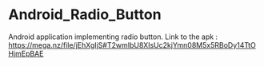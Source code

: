 # Android_Radio_Button
Android application implementing radio button.
Link to the apk : https://mega.nz/file/jEhXgIjS#T2wmIbU8XIsUc2kjYmn08M5x5RBoDy14TtOHjmEpBAE
